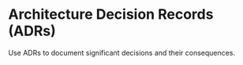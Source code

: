 # Architecture Decision Records (ADRs)

Use ADRs to document significant decisions and their consequences.
